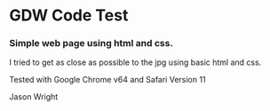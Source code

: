 # GDW Code Test

### Simple web page using html and css.

I tried to get as close as possible to the jpg using basic html and css.

Tested with Google Chrome v64 and Safari Version 11

Jason Wright